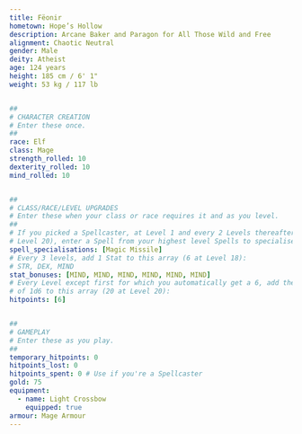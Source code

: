 ```yaml
---
title: Fëonir
hometown: Hope’s Hollow
description: Arcane Baker and Paragon for All Those Wild and Free
alignment: Chaotic Neutral
gender: Male
deity: Atheist
age: 124 years
height: 185 cm / 6' 1"
weight: 53 kg / 117 lb


##
# CHARACTER CREATION
# Enter these once.
##
race: Elf
class: Mage
strength_rolled: 10
dexterity_rolled: 10
mind_rolled: 10


##
# CLASS/RACE/LEVEL UPGRADES
# Enter these when your class or race requires it and as you level.
##
# If you picked a Spellcaster, at Level 1 and every 2 Levels thereafter (9 at
# Level 20), enter a Spell from your highest level Spells to specialise in:
spell_specialisations: [Magic Missile]
# Every 3 levels, add 1 Stat to this array (6 at Level 18):
# STR, DEX, MIND
stat_bonuses: [MIND, MIND, MIND, MIND, MIND, MIND]
# Every Level except first for which you automatically get a 6, add the result
# of 1d6 to this array (20 at Level 20):
hitpoints: [6]


##
# GAMEPLAY
# Enter these as you play.
##
temporary_hitpoints: 0
hitpoints_lost: 0
hitpoints_spent: 0 # Use if you're a Spellcaster
gold: 75
equipment:
  - name: Light Crossbow
    equipped: true
armour: Mage Armour
---
```

